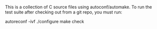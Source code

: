 
This is a collection of C source files using autoconf/automake.  To run
the test suite after checking out from a git repo, you must run:

autoreconf -ivf
./configure
make check
